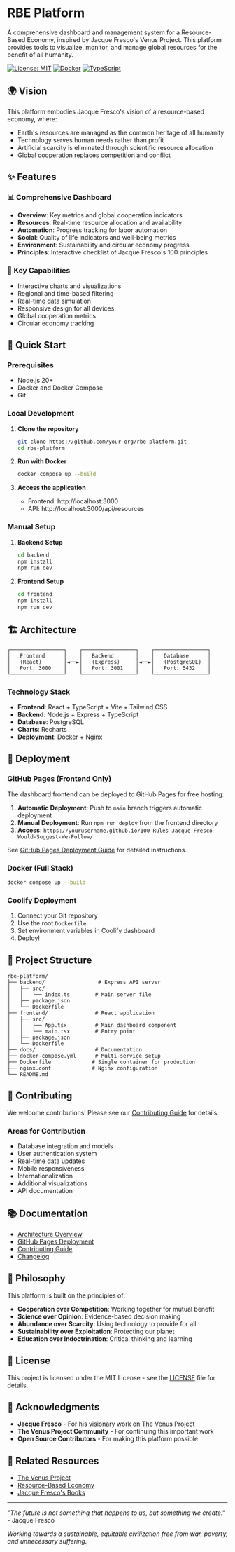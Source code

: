 # RBE Platform

A comprehensive dashboard and management system for a Resource-Based Economy, inspired by Jacque Fresco's Venus Project. This platform provides tools to visualize, monitor, and manage global resources for the benefit of all humanity.

[![License: MIT](https://img.shields.io/badge/License-MIT-yellow.svg)](https://opensource.org/licenses/MIT)
[![Docker](https://img.shields.io/badge/Docker-Ready-blue.svg)](https://www.docker.com/)
[![TypeScript](https://img.shields.io/badge/TypeScript-Ready-blue.svg)](https://www.typescriptlang.org/)

## 🌍 Vision

This platform embodies Jacque Fresco's vision of a resource-based economy, where:
- Earth's resources are managed as the common heritage of all humanity
- Technology serves human needs rather than profit
- Artificial scarcity is eliminated through scientific resource allocation
- Global cooperation replaces competition and conflict

## ✨ Features

### 📊 Comprehensive Dashboard
- **Overview**: Key metrics and global cooperation indicators
- **Resources**: Real-time resource allocation and availability
- **Automation**: Progress tracking for labor automation
- **Social**: Quality of life indicators and well-being metrics
- **Environment**: Sustainability and circular economy progress
- **Principles**: Interactive checklist of Jacque Fresco's 100 principles

### 🎯 Key Capabilities
- Interactive charts and visualizations
- Regional and time-based filtering
- Real-time data simulation
- Responsive design for all devices
- Global cooperation metrics
- Circular economy tracking

## 🚀 Quick Start

### Prerequisites
- Node.js 20+
- Docker and Docker Compose
- Git

### Local Development

1. **Clone the repository**
   ```bash
   git clone https://github.com/your-org/rbe-platform.git
   cd rbe-platform
   ```

2. **Run with Docker**
   ```bash
   docker compose up --build
   ```

3. **Access the application**
   - Frontend: http://localhost:3000
   - API: http://localhost:3000/api/resources

### Manual Setup

1. **Backend Setup**
   ```bash
   cd backend
   npm install
   npm run dev
   ```

2. **Frontend Setup**
   ```bash
   cd frontend
   npm install
   npm run dev
   ```

## 🏗️ Architecture

```
┌─────────────────┐    ┌─────────────────┐    ┌─────────────────┐
│   Frontend      │    │   Backend       │    │   Database      │
│   (React)       │◄──►│   (Express)     │◄──►│   (PostgreSQL)  │
│   Port: 3000    │    │   Port: 3001    │    │   Port: 5432    │
└─────────────────┘    └─────────────────┘    └─────────────────┘
```

### Technology Stack
- **Frontend**: React + TypeScript + Vite + Tailwind CSS
- **Backend**: Node.js + Express + TypeScript
- **Database**: PostgreSQL
- **Charts**: Recharts
- **Deployment**: Docker + Nginx

## 🐳 Deployment

### GitHub Pages (Frontend Only)
The dashboard frontend can be deployed to GitHub Pages for free hosting:

1. **Automatic Deployment**: Push to `main` branch triggers automatic deployment
2. **Manual Deployment**: Run `npm run deploy` from the frontend directory
3. **Access**: `https://yourusername.github.io/100-Rules-Jacque-Fresco-Would-Suggest-We-Follow/`

See [GitHub Pages Deployment Guide](docs/github-pages-deployment.md) for detailed instructions.

### Docker (Full Stack)
```bash
docker compose up --build
```

### Coolify Deployment
1. Connect your Git repository
2. Use the root `Dockerfile`
3. Set environment variables in Coolify dashboard
4. Deploy!

## 📁 Project Structure

```
rbe-platform/
├── backend/                 # Express API server
│   ├── src/
│   │   └── index.ts        # Main server file
│   ├── package.json
│   └── Dockerfile
├── frontend/               # React application
│   ├── src/
│   │   ├── App.tsx         # Main dashboard component
│   │   └── main.tsx        # Entry point
│   ├── package.json
│   └── Dockerfile
├── docs/                   # Documentation
├── docker-compose.yml      # Multi-service setup
├── Dockerfile             # Single container for production
├── nginx.conf             # Nginx configuration
└── README.md
```

## 🤝 Contributing

We welcome contributions! Please see our [Contributing Guide](CONTRIBUTING.md) for details.

### Areas for Contribution
- Database integration and models
- User authentication system
- Real-time data updates
- Mobile responsiveness
- Internationalization
- Additional visualizations
- API documentation

## 📚 Documentation

- [Architecture Overview](docs/architecture.md)
- [GitHub Pages Deployment](docs/github-pages-deployment.md)
- [Contributing Guide](CONTRIBUTING.md)
- [Changelog](CHANGELOG.md)

## 🌟 Philosophy

This platform is built on the principles of:
- **Cooperation over Competition**: Working together for mutual benefit
- **Science over Opinion**: Evidence-based decision making
- **Abundance over Scarcity**: Using technology to provide for all
- **Sustainability over Exploitation**: Protecting our planet
- **Education over Indoctrination**: Critical thinking and learning

## 📄 License

This project is licensed under the MIT License - see the [LICENSE](LICENSE) file for details.

## 🙏 Acknowledgments

- **Jacque Fresco** - For his visionary work on The Venus Project
- **The Venus Project Community** - For continuing this important work
- **Open Source Contributors** - For making this platform possible

## 🔗 Related Resources

- [The Venus Project](https://thevenusproject.com)
- [Resource-Based Economy](https://en.wikipedia.org/wiki/Resource-based_economy)
- [Jacque Fresco's Books](https://thevenusproject.com/books/)

---

*"The future is not something that happens to us, but something we create."* - Jacque Fresco

*Working towards a sustainable, equitable civilization free from war, poverty, and unnecessary suffering.*